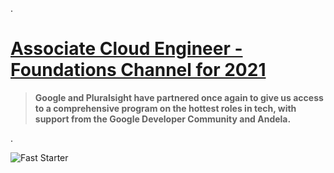 .


# [Associate Cloud Engineer - Foundations Channel for 2021 ](https://app.pluralsight.com/channels/details/db285911-816c-4297-80e1-ed08e58ce974)




> **Google and Pluralsight have partnered once again to give us  access to a comprehensive program on the hottest roles in tech, with support from the Google Developer Community and Andela.**


.



![Fast Starter](https://pluralsight2.imgix.net/achievements/assets/badges/2021/viewtime-5-min-2021/enabled-dark.661803.svg)
